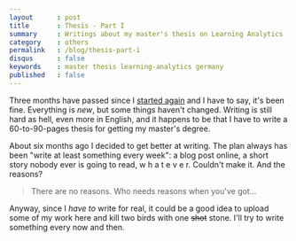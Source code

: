 ```yaml
---
layout      : post
title       : Thesis - Part I
summary     : Writings about my master's thesis on Learning Analytics
category    : others
permalink   : /blog/thesis-part-i
disqus      : false
keywords    : master thesis learning-analytics germany
published   : false
---
```


Three months have passed since I [started again] and I have to say, it's been
fine. Everything is *new*, but some things haven't changed. Writing is still
hard as hell, even more in English, and it happens to be that I have to write
a 60-to-90-pages thesis for getting my master's degree.

About six months ago I decided to get better at writing. The plan always has
been "write at least something every week": a blog post online, a short
story nobody ever is going to read, w h a t e v e r.
Couldn't make it. And the reasons?

> There are no reasons. Who needs reasons when you've got...

Anyway, since I *have to* write for real, it could be a good idea
to upload some of my work here and kill two birds with one ~~shot~~ stone.
I'll try to write something every now and then.

[started again]: http://enrmarc.github.io/blog/starting-again